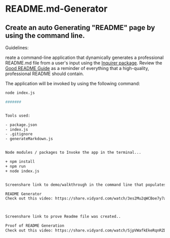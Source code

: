 # README.md-Generator


## Create an auto Generating "README" page by using the command line. 


Guidelines: 

reate a command-line application that dynamically generates a professional README.md file from a user's input using the [Inquirer package](https://www.npmjs.com/package/inquirer). Review the [Good README Guide](../../01-HTML-Git-CSS/04-Important/Good-README-Guide/README.md) as a reminder of everything that a high-quality, professional README should contain. 

The application will be invoked by using the following command:

```bash
node index.js

#######


Tools used: 

- package.json
- index.js
- .gitignore
- generateMarkdown.js


Node modules / packages to Invoke the app in the terminal...

+ npm install
+ npm run
+ node index.js


Screenshare link to demo/walkthrough in the command line that populates w/ questions to create the readme file. 

README Generator
Check out this video: https://share.vidyard.com/watch/3es2Mu2qWCBoe7y7acmWMH?



Screenshare link to prove Readme file was created.. 

Proof of README Generation
Check out this video: https://share.vidyard.com/watch/SjpVWafkEkeRqnRZDcHC8Y?


